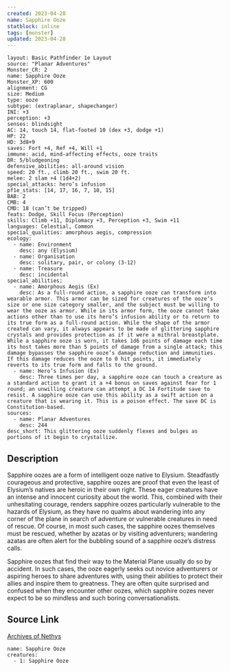 ```yaml
---
created: 2023-04-28
name: Sapphire Ooze
statblock: inline
tags: [monster]
updated: 2023-04-28
---
```

```statblock
layout: Basic Pathfinder 1e Layout
source: "Planar Adventures"
Monster_CR: 2
name: Sapphire Ooze
Monster_XP: 600
alignment: CG
size: Medium
type: ooze
subtype: (extraplanar, shapechanger)
INI: +3
perception: +3
senses: blindsight
AC: 14, touch 14, flat-footed 10 (dex +3, dodge +1)
HP: 22
HD: 3d8+9
saves: Fort +4, Ref +4, Will +1
immune: acid, mind-affecting effects, ooze traits
DR: 5/bludgeoning
defensive_abilities: all-around vision
speed: 20 ft., climb 20 ft., swim 20 ft.
melee: 2 slam +4 (1d4+2)
special_attacks: hero’s infusion
pf1e_stats: [14, 17, 16, 7, 10, 15]
BAB: 2
CMB: 4
CMD: 18 (can’t be tripped)
feats: Dodge, Skill Focus (Perception)
skills: Climb +11, Diplomacy +3, Perception +3, Swim +11
languages: Celestial, Common
special_qualities: amorphous aegis, compression
ecology:
  - name: Environment
    desc: any (Elysium)
  - name: Organisation
    desc: solitary, pair, or colony (3-12)
  - name: Treasure
    desc: incidental
special_abilities:
  - name: Amorphous Aegis (Ex)
    desc: As a full-round action, a sapphire ooze can transform into wearable armor. This armor can be sized for creatures of the ooze’s size or one size category smaller, and the subject must be willing to wear the ooze as armor. While in its armor form, the ooze cannot take actions other than to use its hero’s infusion ability or to return to its true form as a full-round action. While the shape of the armor created can vary, it always appears to be made of glittering sapphire crystals and provides protection as if it were a mithral breastplate. While a sapphire ooze is worn, it takes 1d6 points of damage each time its host takes more than 5 points of damage from a single attack; this damage bypasses the sapphire ooze’s damage reduction and immunities. If this damage reduces the ooze to 0 hit points, it immediately reverts to its true form and falls to the ground.
  - name: Hero’s Infusion (Ex)
    desc: Three times per day, a sapphire ooze can touch a creature as a standard action to grant it a +4 bonus on saves against fear for 1 round; an unwilling creature can attempt a DC 14 Fortitude save to resist. A sapphire ooze can use this ability as a swift action on a creature that is wearing it. This is a poison effect. The save DC is Constitution-based.
sources:
  - name: Planar Adventures
    desc: 244
desc_short: This glittering ooze suddenly flexes and bulges as portions of it begin to crystallize.
```
## Description
Sapphire oozes are a form of intelligent ooze native to Elysium. Steadfastly courageous and protective, sapphire oozes are proof that even the least of Elysium’s natives are heroic in their own right. These eager creatures have an intense and innocent curiosity about the world. This, combined with their unhesitating courage, renders sapphire oozes particularly vulnerable to the hazards of Elysium, as they have no qualms about wandering into any corner of the plane in search of adventure or vulnerable creatures in need of rescue. Of course, in most such cases, the sapphire oozes themselves must be rescued, whether by azatas or by visiting adventurers; wandering azatas are often alert for the bubbling sound of a sapphire ooze’s distress calls.

 Sapphire oozes that find their way to the Material Plane usually do so by accident. In such cases, the ooze eagerly seeks out novice adventurers or aspiring heroes to share adventures with, using their abilities to protect their allies and inspire them to greatness. They are often quite surprised and confused when they encounter other oozes, which sapphire oozes never expect to be so mindless and such boring conversationalists.
## Source Link
[Archives of Nethys](https://aonprd.com/MonsterDisplay.aspx?ItemName=Sapphire%20Ooze)
```encounter-table
name: Sapphire Ooze
creatures:
  - 1: Sapphire Ooze
```
